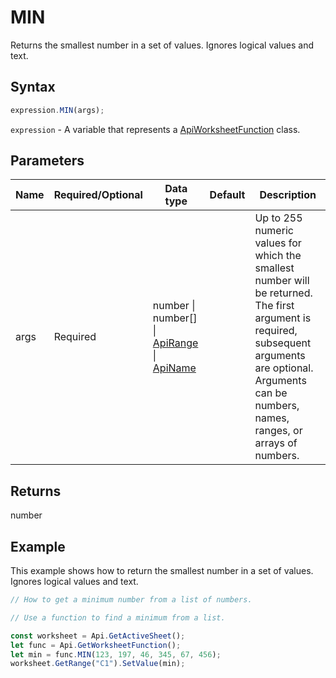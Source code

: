 # MIN

Returns the smallest number in a set of values. Ignores logical values and text.

## Syntax

```javascript
expression.MIN(args);
```

`expression` - A variable that represents a [ApiWorksheetFunction](../ApiWorksheetFunction.md) class.

## Parameters

| **Name** | **Required/Optional** | **Data type** | **Default** | **Description** |
| ------------- | ------------- | ------------- | ------------- | ------------- |
| args | Required | number \| number[] \| [ApiRange](../../ApiRange/ApiRange.md) \| [ApiName](../../ApiName/ApiName.md) |  | Up to 255 numeric values for which the smallest number will be returned. The first argument is required, subsequent arguments are optional. Arguments can be numbers, names, ranges, or arrays of numbers. |

## Returns

number

## Example

This example shows how to return the smallest number in a set of values. Ignores logical values and text.

```javascript editor-xlsx
// How to get a minimum number from a list of numbers.

// Use a function to find a minimum from a list.

const worksheet = Api.GetActiveSheet();
let func = Api.GetWorksheetFunction();
let min = func.MIN(123, 197, 46, 345, 67, 456);
worksheet.GetRange("C1").SetValue(min);

```

